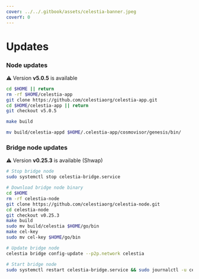 ```yaml
---
cover: ../../.gitbook/assets/celestia-banner.jpeg
coverY: 0
---
```


# Updates

### Node updates
⚠️ Version **v5.0.5** is available

```bash
cd $HOME || return
rm -rf $HOME/celestia-app
git clone https://github.com/celestiaorg/celestia-app.git
cd $HOME/celestia-app || return
git checkout v5.0.5

make build

mv build/celestia-appd $HOME/.celestia-app/cosmovisor/genesis/bin/
```

### Bridge node updates

⚠️ Version **v0.25.3** is available (Shwap)

```bash
# Stop bridge node
sudo systemctl stop celestia-bridge.service

# Download bridge node binary
cd $HOME 
rm -rf celestia-node 
git clone https://github.com/celestiaorg/celestia-node.git 
cd celestia-node
git checkout v0.25.3
make build
sudo mv build/celestia $HOME/go/bin
make cel-key
sudo mv cel-key $HOME/go/bin

# Update bridge node
celestia bridge config-update --p2p.network celestia

# Start bridge node
sudo systemctl restart celestia-bridge.service && sudo journalctl -u celestia-bridge.service -f -o cat
```
